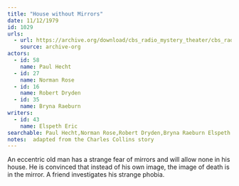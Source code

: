 ```yaml
---
title: "House without Mirrors"
date: 11/12/1979
id: 1029
urls: 
  - url: https://archive.org/download/cbs_radio_mystery_theater/cbs_radio_mystery_theater-1001-1050.zip/cbs_radio_mystery_theater-1001-1050%2Fcbsrmt_1029_the_house_without_mirrors.mp3
    source: archive-org
actors:  
  - id: 58
    name: Paul Hecht  
  - id: 27
    name: Norman Rose  
  - id: 16
    name: Robert Dryden  
  - id: 35
    name: Bryna Raeburn
writers:  
  - id: 43
    name: Elspeth Eric
searchable: Paul Hecht,Norman Rose,Robert Dryden,Bryna Raeburn Elspeth Eric
notes:  adapted from the Charles Collins story
---
```

An eccentric old man has a strange fear of mirrors and will allow none in his house. He is convinced that instead of his own image, the image of death is in the mirror. A friend investigates his strange phobia.
